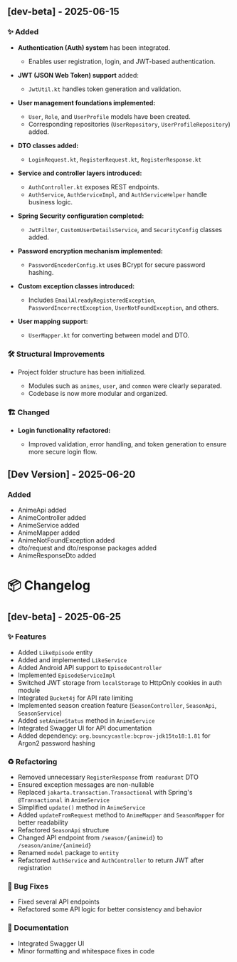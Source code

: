 ## \[dev-beta] - 2025-06-15

### ✨ Added

* **Authentication (Auth) system** has been integrated.

    * Enables user registration, login, and JWT-based authentication.
* **JWT (JSON Web Token) support** added:

    * `JwtUtil.kt` handles token generation and validation.
* **User management foundations implemented:**

    * `User`, `Role`, and `UserProfile` models have been created.
    * Corresponding repositories (`UserRepository`, `UserProfileRepository`) added.
* **DTO classes added:**

    * `LoginRequest.kt`, `RegisterRequest.kt`, `RegisterResponse.kt`
* **Service and controller layers introduced:**

    * `AuthController.kt` exposes REST endpoints.
    * `AuthService`, `AuthServiceImpl`, and `AuthServiceHelper` handle business logic.
* **Spring Security configuration completed:**

    * `JwtFilter`, `CustomUserDetailsService`, and `SecurityConfig` classes added.
* **Password encryption mechanism implemented:**

    * `PasswordEncoderConfig.kt` uses BCrypt for secure password hashing.
* **Custom exception classes introduced:**

    * Includes `EmailAlreadyRegisteredException`, `PasswordIncorrectException`, `UserNotFoundException`, and others.
* **User mapping support:**

    * `UserMapper.kt` for converting between model and DTO.

### 🛠️ Structural Improvements

* Project folder structure has been initialized.

    * Modules such as `animes`, `user`, and `common` were clearly separated.
    * Codebase is now more modular and organized.

### 🏗️ Changed

* **Login functionality refactored:**

    * Improved validation, error handling, and token generation to ensure more secure login flow.

## [Dev Version] - 2025-06-20
### Added
- AnimeApi added
- AnimeController added
- AnimeService added
- AnimeMapper added
- AnimeNotFoundException added
- dto/request and dto/response packages added
- AnimeResponseDto added



# 📦 Changelog

## \[dev-beta] - 2025-06-25

### ✨ Features

* Added `LikeEpisode` entity
* Added and implemented `LikeService`
* Added Android API support to `EpisodeController`
* Implemented `EpisodeServiceImpl`
* Switched JWT storage from `localStorage` to HttpOnly cookies in auth module
* Integrated `Bucket4j` for API rate limiting
* Implemented season creation feature (`SeasonController`, `SeasonApi`, `SeasonService`)
* Added `setAnimeStatus` method in `AnimeService`
* Integrated Swagger UI for API documentation
* Added dependency: `org.bouncycastle:bcprov-jdk15to18:1.81` for Argon2 password hashing

### ♻️ Refactoring

* Removed unnecessary `RegisterResponse` from `readurant` DTO
* Ensured exception messages are non-nullable
* Replaced `jakarta.transaction.Transactional` with Spring's `@Transactional` in `AnimeService`
* Simplified `update()` method in `AnimeService`
* Added `updateFromRequest` method to `AnimeMapper` and `SeasonMapper` for better readability
* Refactored `SeasonApi` structure
* Changed API endpoint from `/season/{animeid}` to `/season/anime/{animeid}`
* Renamed `model` package to `entity`
* Refactored `AuthService` and `AuthController` to return JWT after registration

### 🐛 Bug Fixes

* Fixed several API endpoints
* Refactored some API logic for better consistency and behavior

### 📃 Documentation

* Integrated Swagger UI
* Minor formatting and whitespace fixes in code



